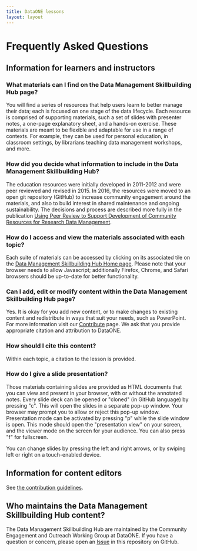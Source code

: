 ```yaml
---
title: DataONE lessons
layout: layout
---
```



# Frequently Asked Questions


## Information for learners and instructors

### What materials can I find on the Data Management Skillbuilding Hub page?

You will find a series of resources that help users learn to better manage their data; each is focused on one stage of the data lifecycle. Each resource is comprised of supporting materials, such a set of slides with presenter notes, a one-page explanatory sheet, and a hands-on exercise. These materials are meant to be flexible and adaptable for use in a range of contexts. For example, they can be used for personal education, in classroom settings, by librarians teaching data management workshops, and more.

### How did you decide what information to include in the Data Management Skillbuilding Hub?
The education resources were initially developed in 2011-2012 and were peer reviewed and revised in 2015. In 2016, the  resources were moved to an open git repository (GitHub) to increase community engagement around the materials, and also to build interest in shared maintenance and ongoing sustainability. The decisions and process are described more fully in the publication [Using Peer Review to Support Development of Community Resources for Research Data Management][MnmgtPub].

### How do I access and view the materials associated with each topic?

Each suite of materials can be accessed by clicking on its associated tile on the [Data Management Skillbuilding Hub Home page][website]. Please note that your browser needs to allow Javascript; additionally Firefox, Chrome, and Safari browsers should be up-to-date for better functionality.

### Can I add, edit or modify content within the Data Management Skillbuilding Hub page?

Yes. It is okay for you add new content, or to make changes to existing content and redistribute in ways that suit your needs, such as PowerPoint. For more information visit our [Contribute][CONTRIB] page. We ask that you provide appropriate citation and attribution to DataONE.

### How should I cite this content?

Within each topic, a citation to the lesson is provided.

### How do I give a slide presentation?

Those materials containing slides are provided as HTML documents that you can view and present in your browser, with or without the annotated notes. Every slide deck can be opened or "cloned" (in GitHub language) by pressing "c". This will open the slides in a separate pop-up window. Your browser may prompt you to allow or reject this pop-up window. Presentation mode can be activated by pressing "p" while the slide window is open. This mode should open the "presentation view" on your screen, and the viewer mode on the screen for your audience. You can also press "f" for fullscreen.

You can change slides by pressing the left and right arrows, or by swiping left or right on a touch-enabled device.



## Information for content editors

See [the contribution guidelines][CONTRIB].

## Who maintains the Data Management Skillbuilding Hub content?
The Data Management Skillbuilding Hub are maintained by the Community Engagement and Outreach Working Group at DataONE. If you have a question or concern, please open an <a href="https://github.com/DataONEorg/Education/issues" target="_blank">Issue</a> in this repository on GitHub.<br />


[website]: ./ "Lessons homepage"
[CONTRIB]: ./CONTRIBUTING.html "Contribution guidelines"
[MnmgtPub]: http://dx.doi.org/10.7191/jeslib.2017.1114 "Peer-review in Data Management"
